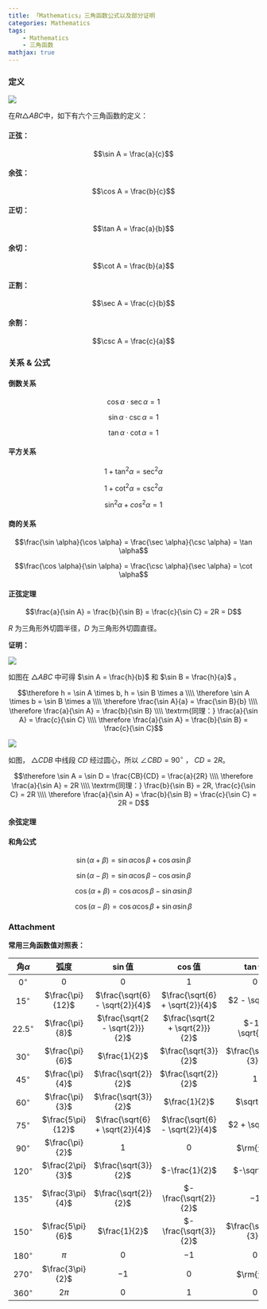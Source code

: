 ```yaml
---
title: 「Mathematics」三角函数公式以及部分证明
categories: Mathematics
tags:
    - Mathematics
    - 三角函数
mathjax: true
---
```


### 定义

![](https://s2.ax1x.com/2019/12/15/QhClnK.png)

在$Rt\triangle ABC$中，如下有六个三角函数的定义：

#### 正弦：

$$\sin A = \frac{a}{c}$$

#### 余弦：

$$\cos A = \frac{b}{c}$$

#### 正切：

$$\tan A = \frac{a}{b}$$

#### 余切：

$$\cot A = \frac{b}{a}$$

#### 正割：

$$\sec A = \frac{c}{b}$$

#### 余割：

$$\csc A = \frac{c}{a}$$

### 关系 & 公式

#### 倒数关系

$$\cos \alpha \cdot \sec \alpha = 1$$

$$\sin \alpha \cdot \csc \alpha = 1$$

$$\tan \alpha \cdot \cot \alpha = 1$$

#### 平方关系

$$1 + \tan ^ 2 \alpha = \sec ^ 2 \alpha$$

$$1 + \cot ^ 2 \alpha = \csc ^ 2 \alpha$$

$$\sin^2 \alpha + cos ^ 2 \alpha = 1$$

#### 商的关系

$$\frac{\sin \alpha}{\cos \alpha} = \frac{\sec \alpha}{\csc \alpha} = \tan \alpha$$

$$\frac{\cos \alpha}{\sin \alpha} = \frac{\csc \alpha}{\sec \alpha} = \cot \alpha$$

#### 正弦定理

$$\frac{a}{\sin A} = \frac{b}{\sin B} = \frac{c}{\sin C} = 2R = D$$

$R$ 为三角形外切圆半径，$D$ 为三角形外切圆直径。

**证明：**

![](https://s2.ax1x.com/2019/12/25/lFqL0x.png)

如图在 $\triangle ABC$ 中可得 $\sin A = \frac{h}{b}$ 和 $\sin B = \frac{h}{a}$ 。

$$\therefore h = \sin A \times b, h = \sin B \times a \\\\ \therefore \sin A \times b = \sin B \times a \\\\ \therefore \frac{\sin A}{a} = \frac{\sin B}{b} \\\\ \therefore \frac{a}{\sin A} = \frac{b}{\sin B} \\\\ \textrm{同理：} \frac{a}{\sin A} = \frac{c}{\sin C} \\\\ \therefore \frac{a}{\sin A} = \frac{b}{\sin B} = \frac{c}{\sin C}$$

![](https://s2.ax1x.com/2019/12/29/lKnCNQ.png)

如图， $\triangle CDB$ 中线段 $CD$ 经过圆心，所以 $\angle CBD = 90 ^ \circ$ ， $CD = 2R$。

$$\therefore \sin A = \sin D = \frac{CB}{CD} = \frac{a}{2R} \\\\ \therefore \frac{a}{\sin A} = 2R \\\\ \textrm{同理：} \frac{b}{\sin B} = 2R, \frac{c}{\sin C} = 2R \\\\ \therefore \frac{a}{\sin A} = \frac{b}{\sin B} = \frac{c}{\sin C} = 2R = D$$

#### 余弦定理

#### 和角公式

$$\sin(\alpha + \beta) = \sin \alpha \cos \beta + \cos \alpha \sin \beta$$

$$\sin(\alpha - \beta) = \sin \alpha \cos \beta - \cos \alpha \sin \beta$$

$$\cos(\alpha + \beta) = \cos \alpha \cos \beta - \sin \alpha \sin \beta$$

$$\cos(\alpha - \beta) = \cos \alpha \cos \beta + \sin \alpha \sin \beta$$

### Attachment

**常用三角函数值对照表：**

|角$\alpha$|弧度|$\sin$值|$\cos$值|$\tan$值|
|:---:|:---:|:---:|:---:|:---:|
|$0^\circ$|$0$|$0$|$1$|$0$|
|$15^\circ$|$\frac{\pi}{12}$|$\frac{\sqrt{6} - \sqrt{2}}{4}$|$\frac{\sqrt{6} + \sqrt{2}}{4}$|$2 - \sqrt{3}$|
|$22.5^\circ$|$\frac{\pi}{8}$|$\frac{\sqrt{2 - \sqrt{2}}}{2}$|$\frac{\sqrt{2 + \sqrt{2}}}{2}$|$-1 + \sqrt{2}$|
|$30^\circ$|$\frac{\pi}{6}$|$\frac{1}{2}$|$\frac{\sqrt{3}}{2}$|$\frac{\sqrt{3}}{3}$|
|$45^\circ$|$\frac{\pi}{4}$|$\frac{\sqrt{2}}{2}$|$\frac{\sqrt{2}}{2}$|$1$|
|$60^\circ$|$\frac{\pi}{3}$|$\frac{\sqrt{3}}{2}$|$\frac{1}{2}$|$\sqrt{3}$|
|$75^\circ$|$\frac{5\pi}{12}$|$\frac{\sqrt{6} + \sqrt{2}}{4}$|$\frac{\sqrt{6} - \sqrt{2}}{4}$|$2 + \sqrt{3}$|
|$90^\circ$|$\frac{\pi}{2}$|$1$|$0$|$\rm{无}$|
|$120^\circ$|$\frac{2\pi}{3}$|$\frac{\sqrt{3}}{2}$|$-\frac{1}{2}$|$-\sqrt{3}$|
|$135^\circ$|$\frac{3\pi}{4}$|$\frac{\sqrt{2}}{2}$|$-\frac{\sqrt{2}}{2}$|$-1$|
|$150^\circ$|$\frac{5\pi}{6}$|$\frac{1}{2}$|$-\frac{\sqrt{3}}{2}$|$\frac{\sqrt{3}}{3}$|
|$180^\circ$|$\pi$|$0$|$-1$|$0$|
|$270^\circ$|$\frac{3\pi}{2}$|$-1$|$0$|$\rm{无}$|
|$360^\circ$|$2\pi$|$0$|$1$|$0$|